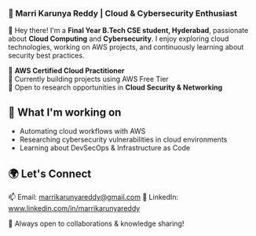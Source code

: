 ### 🚀 Marri Karunya Reddy | Cloud & Cybersecurity Enthusiast  

👋 Hey there! I'm a **Final Year B.Tech CSE student, Hyderabad**, passionate about **Cloud Computing** and **Cybersecurity**. I enjoy exploring cloud technologies, working on AWS projects, and continuously learning about security best practices.  

🔹 **AWS Certified Cloud Practitioner**  
🔹 Currently building projects using AWS Free Tier    
🔹 Open to research opportunities in **Cloud Security & Networking**  

## 📌 What I'm working on  
- Automating cloud workflows with AWS  
- Researching cybersecurity vulnerabilities in cloud environments  
- Learning about DevSecOps & Infrastructure as Code  

## 🌍 Let's Connect  
📫 Email: marrikarunyareddy@gmail.com 
💼 LinkedIn: www.linkedin.com/in/marrikarunyareddy  

🚀 Always open to collaborations & knowledge sharing!  
